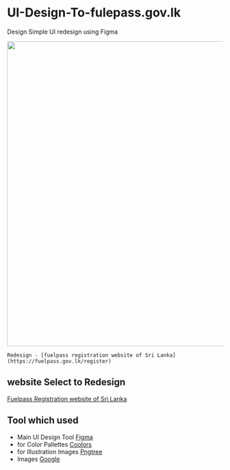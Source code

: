 


# UI-Design-To-fulepass.gov.lk

Design Simple UI redesign using Figma

<img src="https://infonaira.com/wp-content/uploads/2022/03/FIgma-logo.png"  width="1374" height="710">

```Redesign - [fuelpass registration website of Sri Lanka](https://fuelpass.gov.lk/register)```

## website Select to Redesign

[Fuelpass Registration website of Sri Lanka](https://fuelpass.gov.lk/register)

## Tool which used

- Main UI Design Tool [Figma](https://www.figma.com/)
- for Color Pallettes [Coolors](https://coolors.co/)
- for Illustration Images [Pngtree](https://pngtree.com/)
- Images [Google](https://www.google.lk/imghp?hl=en&authuser=0&ogbl)




